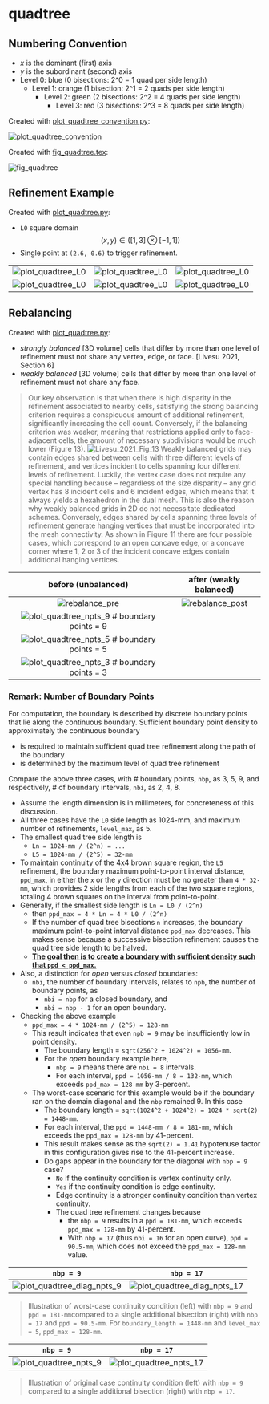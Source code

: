 # quadtree

## Numbering Convention

* *x* is the dominant (first) axis
* *y* is the subordinant (second) axis
* Level 0: blue (0 bisections: 2^0 = 1 quad per side length)
  * Level 1: orange (1 bisection: 2^1 = 2 quads per side length)
    * Level 2: green (2 bisections: 2^2 = 4 quads per side length)
      * Level 3: red (3 bisections: 2^3 = 8 quads per side length)

Created with [plot_quadtree_convention.py](plot_quadtree_convention.py):

![plot_quadtree_convention](fig/plot_quadtree_convention.png)

Created with [fig_quadtree.tex](fig_quadtree.tex):

![fig_quadtree](fig/fig_quadtree.png)

## Refinement Example

Created with [plot_quadtree.py](plot_quadtree.py):

* `L0` square domain $$(x, y) \in ([1, 3] \otimes  [-1, 1])$$
* Single point at `(2.6, 0.6)` to trigger refinement.

| | | | 
|:---:|:---:|:---:|
![plot_quadtree_L0](fig/plot_quadtree_L0.png) | ![plot_quadtree_L0](fig/plot_quadtree_L1.png) | ![plot_quadtree_L0](fig/plot_quadtree_L2.png) |
![plot_quadtree_L0](fig/plot_quadtree_L3.png) | ![plot_quadtree_L0](fig/plot_quadtree_L4.png) | ![plot_quadtree_L0](fig/plot_quadtree_L5.png) |

## Rebalancing

Created with [plot_quadtree.py](plot_quadtree.py):

* *strongly balanced* [3D volume] cells that differ by more than one level of refinement must not share any vertex, edge, or face. [Livesu 2021, Section 6]
* *weakly balanced* [3D volume] cells that differ by more than one level of refinement must not share any face.

> Our key observation is that when there is high disparity in the refinement associated to nearby cells, satisfying the strong balancing criterion requires a conspicuous amount of additional refinement, significantly increasing the cell count. Conversely, if the balancing criterion was weaker, meaning that restrictions applied only to face-adjacent cells, the amount of necessary subdivisions would be much lower (Figure 13).
> ![Livesu_2021_Fig_13](fig/Livesu_2021_Fig_13.png)
> Weakly balanced grids may contain edges shared between cells with three different levels of refinement, and vertices incident to cells spanning four different levels of refinement. Luckily, the vertex case does not require any special handling because – regardless of the size disparity – any grid vertex has 8 incident cells and 6 incident edges, which means that it always yields a hexahedron in the dual mesh. This is also the reason why weakly balanced grids in 2D do not necessitate dedicated schemes. Conversely, edges shared by cells spanning three levels of refinement generate hanging vertices that must be incorporated into the mesh connectivity. As shown in Figure 11 there are four possible cases, which correspond to an open concave edge, or a concave corner where 1, 2 or 3 of the incident concave edges contain additional hanging vertices.

| before (unbalanced) | after (weakly balanced) |
|:---:|:---:|
| ![rebalance_pre](fig/rebalance_pre.png) | ![rebalance_post](fig/rebalance_post.png) |
| ![plot_quadtree_npts_9](fig/plot_quadtree_npts_9.png) # boundary points = 9 | |
| ![plot_quadtree_npts_5](fig/plot_quadtree_npts_5.png) # boundary points = 5 | |
| ![plot_quadtree_npts_3](fig/plot_quadtree_npts_3.png) # boundary points = 3 | |

### Remark: Number of Boundary Points

For computation, the boundary is described by discrete boundary points that lie along the continuous boundary.  Sufficient boundary point density to approximately the continuous boundary 
* is required to maintain sufficient quad tree refinement along the path of the boundary 
* is determined by the maximum level of quad tree refinement

Compare the above three cases, with # boundary points, `nbp`, as 3, 5, 9, and respectively, # of boundary intervals, `nbi`, as 2, 4, 8.
* Assume the length dimension is in millimeters, for concreteness of this discussion.  
* All three cases have the `L0` side length as 1024-mm, and maximum number of refinements, `level_max`, as 5.  
* The smallest quad tree side length is
  * `Ln = 1024-mm / (2^n) = ...`
  * `L5 = 1024-mm / (2^5) = 32-mm`
* To maintain continuity of the 4x4 brown square region, the `L5` refinement, the boundary maximum point-to-point interval distance, `ppd_max`, in either the `x` or the `y` direction must be no greater than `4 * 32-mm`, which provides 2 side lengths from each of the two square regions, totaling 4 brown squares on the interval from point-to-point.
* Generally, if the smallest side length is `Ln = L0 / (2^n)`
  * then `ppd_max = 4 * Ln = 4 * L0 / (2^n)`
  * If the number of quad tree bisections `n` increases, the boundary maximum point-to-point interval distance `ppd_max` decreases.  This makes sense because a successive bisection refinement causes the quad tree side length to be halved.
  * <u> **The goal then is to create a boundary with sufficient density such that `ppd < ppd_max`.** </u>
* Also, a distinction for *open* versus *closed* boundaries:
  * `nbi`, the number of boundary intervals, relates to `npb`, the number of boundary points, as
    * `nbi = nbp` for a closed boundary, and
    * `nbi = nbp - 1` for an open boundary.
* Checking the above example
  * `ppd_max = 4 * 1024-mm / (2^5) = 128-mm`
  * This result indicates that even `npb = 9` may be insufficiently low in point density.
    * The boundary length = `sqrt(256^2 + 1024^2) = 1056-mm`.
    * For the *open* boundary example here, 
      * `nbp = 9` means there are `nbi = 8` intervals.
      * For each interval, `ppd = 1056-mm / 8 = 132-mm`, which exceeds `ppd_max = 128-mm` by 3-percent.
  * The worst-case scenario for this example would be if the boundary ran on the domain diagonal and the `nbp` remained 9.  In this case
    * The boundary length = `sqrt(1024^2 + 1024^2) = 1024 * sqrt(2) = 1448-mm`.
    * For each interval, the `ppd = 1448-mm / 8 = 181-mm`, which exceeds the `ppd_max = 128-mm` by 41-percent.  
    * This result makes sense as the `sqrt(2) = 1.41` hypotenuse factor in this configuration gives rise to the 41-percent increase.  
    * Do gaps appear in the boundary for the diagonal with `nbp = 9` case?
      * `No` if the continuity condition is vertex continuity only.
      * `Yes` if the continuity condition is edge continuity.
      * Edge continuity is a stronger continuity condition than vertex continuity.
      * The quad tree refinement changes because 
        * the `nbp = 9` results in a `ppd = 181-mm`, which exceeds `ppd_max = 128-mm` by 41-percent.  
        * With `nbp = 17` (thus `nbi = 16` for an open curve), `ppd =  90.5-mm`, which does not exceed the `ppd_max = 128-mm` value.

| `nbp = 9` | `nbp = 17` |
|:---:|:---:|
| ![plot_quadtree_diag_npts_9](fig/plot_quadtree_diag_npts_9.png) | ![plot_quadtree_diag_npts_17](fig/plot_quadtree_diag_npts_17.png) |
> Illustration of worst-case continuity condition (left) with `nbp = 9` and `ppd = 181-mm`compared to a single additional bisection (right) with `nbp = 17` and `ppd = 90.5-mm`.  For `boundary_length = 1448-mm` and `level_max = 5`, `ppd_max = 128-mm`.


| `nbp = 9` | `nbp = 17` |
|:---:|:---:|
| ![plot_quadtree_npts_9](fig/plot_quadtree_npts_9.png) | ![plot_quadtree_npts_17](fig/plot_quadtree_npts_17.png) |
> Illustration of original case continuity condition (left) with `nbp = 9` compared to a single additional bisection (right) with `nbp = 17`.